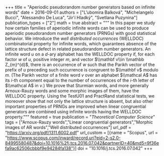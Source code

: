 +++
title = "Aperiodic pseudorandom number generators based on infinite words"
date = 2016-09-01
authors = ["L’ubomira Balková", "Michelangelo Bucci", "Alessandro De Luca", "Jir'í Hladký", "Svetlana Puzynina"]
publication_types = ["2"]
math = true
abstract = """
In this paper we study how certain families of aperiodic infinite
words can be used to produce aperiodic pseudorandom number
generators (PRNGs) with good statistical behavior. We introduce
the *well distributed occurrences* (WELLDOC) combinatorial
property for infinite words, which guarantees
absence of the lattice structure defect in related
pseudorandom number generators. An infinite word $u$ on a $d$-ary
alphabet has the WELLDOC property if, for each factor $w$ of $u$,
positive integer $m$, and vector $\\mathbf v\\in \\mathbb Z_{m}^{d}$, there
is an occurrence of $w$ such that the Parikh vector of the prefix
of $u$ preceding such occurrence is congruent to $\\mathbf v$
modulo $m$. (The Parikh vector of a finite word $v$ over an alphabet
$\\mathcal A$ has its $i$-th component equal to the number of occurrences of the
$i$-th letter of $\\mathcal A$ in $v$.)
We prove that Sturmian words, and more generally
Arnoux-Rauzy words and some morphic images of them, have the WELLDOC
property. Using the TestU01 and
PractRand statistical tests, we moreover show
that not only the lattice structure is absent, but also other
important properties of PRNGs are improved when linear
congruential generators are combined using infinite words having
the WELLDOC property."""
featured = true
publication = "*Theoretical Computer Science*"
tags = ["Arnoux-Rauzy words","Linear congruential generators","Morphic images of AR words","Well distributed occurrences"]
url_pdf = "https://arxiv.org/pdf/1311.6002.pdf"
url_custom = [{name = "Scopus", url = "https://www.scopus.com/inward/record.uri?eid=2-s2.0-84995580487&doi=10.1016%2fj.tcs.2016.07.042&partnerID=40&md5=9f36efa9ac62506cbbbf9e94284fa138"}]
doi = "10.1016/j.tcs.2016.07.042"
+++
